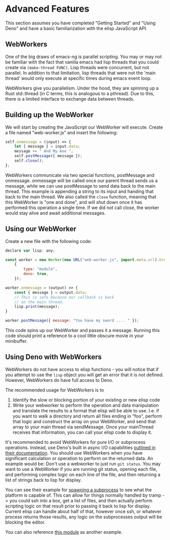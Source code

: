 # Advanced Features

This section assumes you have completed "Getting Started" and "Using Deno" and have a basic familiarization with the elisp JavaScript API.

## WebWorkers

One of the big draws of emacs-ng is parallel scripting. You may or may not be familiar with the fact that vanilla emacs had lisp threads that you could create via `(make-thread FUNC)`. Lisp threads were concurrent, but not parallel. In addition to that limitation, lisp threads that were not the 'main thread' would only execute at specific times during emacs event loop.

WebWorkers give you parallelism. Under the hood, they are spinning up a Rust std::thread (in C terms, this is analogous to a pthread). Due to this, there is a limited interface to exchange data between threads.

## Building up the WebWorker

We will start by creating the JavaScript our WebWorker will execute. Create a file named "web-worker.js" and insert the following:

```js
self.onmessage = (input) => {
    let { message } = input.data;
    message += " And My Axe ";
    self.postMessage({ message });
    self.close();
};
```

WebWorkers communicate via two special functions, postMessage and onmessage. onmessage will be called once our parent thread sends us a message, while we can use postMessage to send data back to the main thread. This example is appending a string to its input and handing that back to the main thread. We also called the `close` function, meaning that this WebWorker is "one and done", and will shut down once it has performed this operation a single time. If we did not call close, the worker would stay alive and await additional messages.

## Using our WebWorker

Create a new file with the following code:

```js
declare var lisp: any;

const worker = new Worker(new URL("web-worker.js", import.meta.url).href,
	{
		type: "module",
		deno: true,
	});

worker.onmessage = (output) => {
	const { message } = output.data;
	// This is safe because our callback is back
	// on the main thread.
	lisp.print(message);
}

worker.postMessage({ message: "You have my sword .... " });
```

This code spins up our WebWorker and passes it a message. Running this code should print a reference to a cool little obscure movie in your minibuffer.

## Using Deno with WebWorkers

WebWorkers do not have access to elisp functions - you will notice that if you attempt to use the `lisp` object you will get an error that it is not defined. However, WebWorkers do have full access to Deno.

The recommended usage for WebWorkers is to

1. Identify the slow or blocking portion of your existing or new elisp code
2. Write your webworker to perform the operation and data manipulation and translate the results to a format that elisp will be able to use. I.e. if you want to walk a directory and return all files ending in "foo", perform that logic and construct the array on your WebWorker, and send that array to your main thread via sendMessage. Once your mainThread receives that information, you can call your elisp code to display it.

It's recommended to avoid WebWorkers for pure I/O or subprocess operations. Instead, use Deno's built in async I/O capabilities [outlined in their documentation](https://deno.land/manual@v1.6.3/examples). You should use WebWorkers when you have significant calculation or operation to perform on the returned data. An example would be: Don't use a webworker to just run `git status`. You may want to use a WebWorker if you are running git status, opening each file, and performing complex logic on each line of the file, and then returning a list of strings back to lisp for display.

You can see their example for [spawning a subprocess](https://deno.land/manual@v1.6.3/examples/subprocess) to see what the platform is capable of. This can allow for things normally handled by tramp -> you could ssh into a box, get a list of files, and then actually perform scripting logic on that result prior to passing it back to lisp for display. Current elisp can handle about half of that, however once ssh, or whatever process returns those results, any logic on the subprocesses output will be blocking the editor.

You can also reference [this module](https://github.com/DavidDeSimone/ng-fuzzy-search) as another example.
